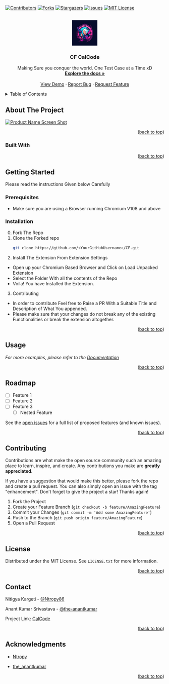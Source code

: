 <div id="top"></div>

[![Contributors][contributors-shield]][contributors-url]
[![Forks][forks-shield]][forks-url]
[![Stargazers][stars-shield]][stars-url]
[![Issues][issues-shield]][issues-url]
[![MIT License][license-shield]][license-url]

<!-- PROJECT LOGO -->
<br />
<div align="center">
  <a href="https://github.com/Ntropy86/CF">
    <img src="./icon.png" alt="Logo" width="80" height="80">
  </a>

<h3 align="center">CF CalCode</h3>

  <p align="center">
    Making Sure you conquer the world. One Test Case at a Time xD
    <br />
    <a href="https://github.com/Ntropy86/GymHelpr"><strong>Explore the docs »</strong></a>
    <br />
    <br />
    <a href="https://github.com/Ntropy86/GymHelpr">View Demo</a>
    ·
    <a href="https://github.com/Ntropy86/GymHelpr/issues">Report Bug</a>
    ·
    <a href="https://github.com/Ntropy86/GymHelpr/issues">Request Feature</a>
  </p>
</div>

<!-- TABLE OF CONTENTS -->
<details>
  <summary>Table of Contents</summary>
  <ol>
    <li>
      <a href="#about-the-project">About The Project</a>
      <ul>
        <li><a href="#built-with">Built With</a></li>
      </ul>
    </li>
    <li>
      <a href="#getting-started">Getting Started</a>
      <ul>
        <li><a href="#prerequisites">Prerequisites</a></li>
        <li><a href="#installation">Installation</a></li>
      </ul>
    </li>
    <li><a href="#usage">Usage</a></li>
    <li><a href="#roadmap">Roadmap</a></li>
    <li><a href="#contributing">Contributing</a></li>
    <li><a href="#license">License</a></li>
    <li><a href="#contact">Contact</a></li>
    <li><a href="#acknowledgments">Acknowledgments</a></li>
  </ol>
</details>

<!-- ABOUT THE PROJECT -->

## About The Project

[![Product Name Screen Shot][product-screenshot]](https://example.com)

<p align="right">(<a href="#top">back to top</a>)</p>

### Built With

<!--
-   [Next.js](https://nextjs.org/)
-   [React.js](https://reactjs.org/)
-   [Vue.js](https://vuejs.org/)
-   [Angular](https://angular.io/)
-   [Svelte](https://svelte.dev/)
-   [Laravel](https://laravel.com)
-   [Bootstrap](https://getbootstrap.com)
-   [JQuery](https://jquery.com) -->

<p align="right">(<a href="#top">back to top</a>)</p>

<!-- GETTING STARTED -->

## Getting Started

Please read the instructions Given below Carefully 

### Prerequisites

- Make sure you are using a Browser running Chromium V108 and above

### Installation
0. Fork The Repo
1. Clone the Forked repo
    ```sh
    git clone https://github.com/<YourGitHubUsername>/CF.git
    ```
2. Install The Extension From Extension Settings
  - Open up your Chromium Based Browser and Click on Load Unpacked Extension
  - Select the Folder With all the contents of the Repo
  - Voila! You have Installed the Extension.

3. Contributing
  - In order to contribute Feel free to Raise a PR With a Suitable Title and Description of What You appended.
  - Please make sure that your changes do not break any of the existing Functionalities or break the extension altogether. 

<p align="right">(<a href="#top">back to top</a>)</p>

<!-- USAGE EXAMPLES -->

## Usage

_For more examples, please refer to the [Documentation](https://example.com)_

<p align="right">(<a href="#top">back to top</a>)</p>

<!-- ROADMAP -->

## Roadmap

-   [ ] Feature 1
-   [ ] Feature 2
-   [ ] Feature 3
    -   [ ] Nested Feature

See the [open issues](https://github.com/Ntropy86/GymHelpr/issues) for a full list of proposed features (and known issues).

<p align="right">(<a href="#top">back to top</a>)</p>

<!-- CONTRIBUTING -->

## Contributing

Contributions are what make the open source community such an amazing place to learn, inspire, and create. Any contributions you make are **greatly appreciated**.

If you have a suggestion that would make this better, please fork the repo and create a pull request. You can also simply open an issue with the tag "enhancement".
Don't forget to give the project a star! Thanks again!

1. Fork the Project
2. Create your Feature Branch (`git checkout -b feature/AmazingFeature`)
3. Commit your Changes (`git commit -m 'Add some AmazingFeature'`)
4. Push to the Branch (`git push origin feature/AmazingFeature`)
5. Open a Pull Request

<p align="right">(<a href="#top">back to top</a>)</p>

<!-- LICENSE -->

## License

Distributed under the MIT License. See `LICENSE.txt` for more information.

<p align="right">(<a href="#top">back to top</a>)</p>

<!-- CONTACT -->

## Contact

Nitigya Kargeti - [@Ntropy86](https://twitter.com/Ntropy86) 


Anant Kumar Srivastava - [@the-anantkumar](https://www.linkedin.com/in/anant-kumar-srivastava-65223a5b/)


Project Link: [CalCode](https://github.com/Ntropy86/CF)

<p align="right">(<a href="#top">back to top</a>)</p>

<!-- ACKNOWLEDGMENTS -->

## Acknowledgments

-   [Ntropy](https://github.com/Ntropy86)


-   [the_anantkumar](https://github.com/the-anantkumar)

<p align="right">(<a href="#top">back to top</a>)</p>

<!-- MARKDOWN LINKS & IMAGES -->
<!-- https://www.markdownguide.org/basic-syntax/#reference-style-links -->

[contributors-shield]: https://img.shields.io/github/contributors/Ntropy86/CF.svg?style=for-the-badge
[contributors-url]: https://github.com/Ntropy86/CF/graphs/contributors
[forks-shield]: https://img.shields.io/github/forks/Ntropy86/CF.svg?style=for-the-badge
[forks-url]: https://github.com/Ntropy86/CF/network/members
[stars-shield]: https://img.shields.io/github/stars/Ntropy86/CF.svg?style=for-the-badge
[stars-url]: https://github.com/Ntropy86/CF/stargazers
[issues-shield]: https://img.shields.io/github/issues/Ntropy86/CF.svg?style=for-the-badge
[issues-url]: https://github.com/Ntropy86/CF/issues
[license-shield]: https://img.shields.io/github/license/Ntropy86/CF.svg?style=for-the-badge
[license-url]: https://github.com/Ntropy86/CF/blob/master/LICENSE.txt
[linkedin-shield]: https://img.shields.io/badge/-LinkedIn-black.svg?style=for-the-badge&logo=linkedin&colorB=555
[linkedin-url]: https://linkedin.com/in/nitigyak
[product-screenshot]: images/screenshot.png
